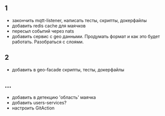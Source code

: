 ## 1
- закончить mqtt-listener, написать тесты, скрипты, докерфайлы
- добавить redis cache для маячков
- пересыл событий через nats
- добавить сервис с geo данными. Продумать формат и как это будет работать. Разобраться с слоями.

## 2 
- добавить в geo-facade скрипты, тесты, докерфайлы

## ...
- добавить в детекцию 'область' маячка
- добавить users-services?
- настроить GitAction
